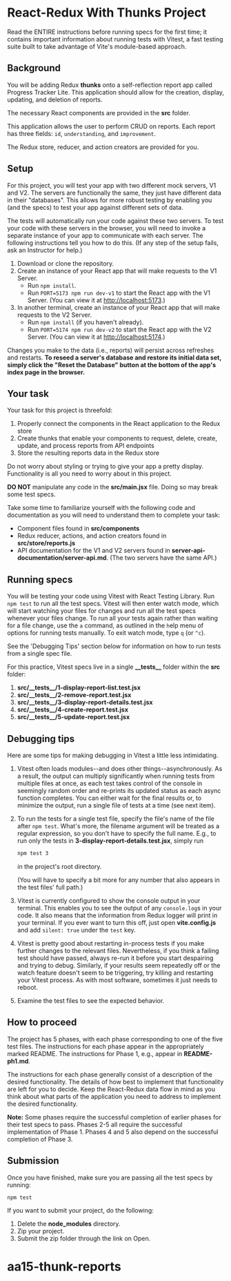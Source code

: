 # React-Redux With Thunks Project

Read the ENTIRE instructions before running specs for the first time; it
contains important information about running tests with Vitest, a fast testing
suite built to take advantage of Vite's module-based approach.

## Background

You will be adding Redux **thunks** onto a self-reflection report app called
Progress Tracker Lite. This application should allow for the creation,
display, updating, and deletion of reports.

The necessary React components are provided in the __src__ folder.

This application allows the user to perform CRUD on reports. Each report has
three fields: `id`, `understanding`, and `improvement`.

The Redux store, reducer, and action creators are provided for you.

## Setup

For this project, you will test your app with two different mock servers, V1 and
V2. The servers are functionally the same, they just have different data in
their "databases". This allows for more robust testing by enabling you (and the
specs) to test your app against different sets of data.

The tests will automatically run your code against these two servers. To test
your code with these servers in the browser, you will need to invoke a separate
instance of your app to communicate with each server. The following instructions
tell you how to do this. (If any step of the setup fails, ask an Instructor for
help.)

1. Download or clone the repository.
2. Create an instance of your React app that will make requests to the V1
   Server.
   - Run `npm install`.
   - Run `PORT=5173 npm run dev-v1` to start the React app with the V1 Server.
     (You can view it at [http://localhost:5173].)
3. In another terminal, create an instance of your React app that will make
   requests to the V2 Server.
   - Run `npm install` (if you haven't already).
   - Run `PORT=5174 npm run dev-v2` to start the React app with the V2 Server.
     (You can view it at [http://localhost:5174].)

Changes you make to the data (i.e., reports) will persist across refreshes and
restarts. **To reseed a server's database and restore its initial data set,
simply click the "Reset the Database" button at the bottom of the app's index
page in the browser.**

## Your task

Your task for this project is threefold:

1. Properly connect the components in the React application to the Redux store
2. Create thunks that enable your components to request, delete, create, update,
   and process reports from API endpoints
3. Store the resulting reports data in the Redux store

Do not worry about styling or trying to give your app a pretty display.
Functionality is all you need to worry about in this project.

**DO NOT** manipulate any code in the **src/main.jsx** file. Doing so may break
some test specs.

Take some time to familiarize yourself with the following code and documentation
as you will need to understand them to complete your task:

- Component files found in **src/components**
- Redux reducer, actions, and action creators found in **src/store/reports.js**
- API documentation for the V1 and V2 servers found in
  __server-api-documentation/server-api.md__. (The two servers have the same
  API.)

## Running specs

You will be testing your code using Vitest with React Testing Library. Run `npm
test` to run all the test specs. Vitest will then enter watch mode, which will
start watching your files for changes and run all the test specs whenever your
files change. To run all your tests again rather than waiting for a file change,
use the `a` command, as outlined in the `h`elp menu of options for running
tests manually. To exit watch mode, type `q` (or `^c`).

See the 'Debugging Tips' section below for information on how to run tests from
a single spec file.

For this practice, Vitest specs live in a single **\_\_tests\_\_** folder within
the **src** folder:

1. **src/\_\_tests\_\_/1-display-report-list.test.jsx**
2. **src/\_\_tests\_\_/2-remove-report.test.jsx**
3. **src/\_\_tests\_\_/3-display-report-details.test.jsx**
4. **src/\_\_tests\_\_/4-create-report.test.jsx**
5. **src/\_\_tests\_\_/5-update-report.test.jsx**

## Debugging tips

Here are some tips for making debugging in Vitest a little less intimidating.

1. Vitest often loads modules--and does other things--asynchronously. As a
   result, the output can multiply significantly when running tests from
   multiple files at once, as each test takes control of the console in
   seemingly random order and re-prints its updated status as each async
   function completes. You can either wait for the final results or, to minimize
   the output, run a single file of tests at a time (see next item).

2. To run the tests for a single test file, specify the file's name of the file
   after `npm test`. What's more, the filename argument will be treated as a
   regular expression, so you don't have to specify the full name. E.g., to run
   only the tests in **3-display-report-details.test.jsx**, simply run

   ```sh
   npm test 3
   ```

   in the project's root directory.

   (You will have to specify a bit more for any number that also appears in the
   test files' full path.)

3. Vitest is currently configured to show the console output in your terminal.
   This enables you to see the output of any `console.log`s in your code. It
   also means that the information from Redux logger will print in your
   terminal. If you ever want to turn this off, just open **vite.config.js** and
   add `silent: true` under the `test` key.

4. Vitest is pretty good about restarting in-process tests if you make further
   changes to the relevant files. Nevertheless, if you think a failing test
   should have passed, always re-run it before you start despairing and trying
   to debug. Similarly, if your results seem repeatedly off or the watch feature
   doesn't seem to be triggering, try killing and restarting your Vitest
   process. As with most software, sometimes it just needs to reboot.

5. Examine the test files to see the expected behavior.

## How to proceed

The project has 5 phases, with each phase corresponding to one of the five
test files. The instructions for each phase appear in the appropriately marked
README. The instructions for Phase 1, e.g., appear in __README-ph1.md__.

The instructions for each phase generally consist of a description of the
desired functionality. The details of how best to implement that functionality
are left for you to decide. Keep the React-Redux data flow in mind as you
think about what parts of the application you need to address to implement the
desired functionality.

**Note:** Some phases require the successful completion of earlier phases for
their test specs to pass. Phases 2-5 all require the successful implementation
of Phase 1. Phases 4 and 5 also depend on the successful completion of Phase 3.

## Submission

Once you have finished, make sure you are passing all the test specs by running:

```sh
npm test
```

If you want to submit your project, do the following:

1. Delete the **node_modules** directory.
2. Zip your project.
3. Submit the zip folder through the link on Open.

[http://localhost:5173]: http://localhost:5173
[http://localhost:5174]: http://localhost:5174
# aa15-thunk-reports

